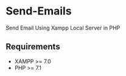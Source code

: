 # Send-Emails
Send Email Using Xampp Local Server in PHP

## Requirements
* XAMPP >= 7.0
* PHP >= 7.1

